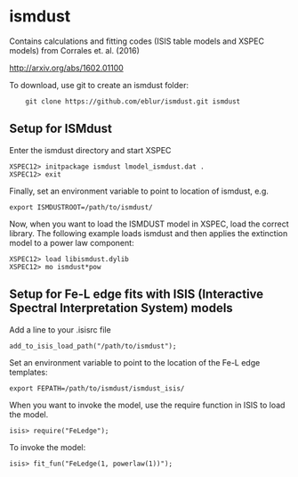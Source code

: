 # ismdust

Contains calculations and fitting codes (ISIS table models and XSPEC models) from Corrales et. al. (2016)

http://arxiv.org/abs/1602.01100

To download, use git to create an ismdust folder:

        git clone https://github.com/eblur/ismdust.git ismdust

## Setup for ISMdust

Enter the ismdust directory and start XSPEC

    XSPEC12> initpackage ismdust lmodel_ismdust.dat .
    XSPEC12> exit

Finally, set an environment variable to point to location of ismdust, e.g.

    export ISMDUSTROOT=/path/to/ismdust/

Now, when you want to load the ISMDUST model in XSPEC, load the correct library. The following example loads ismdust and then applies the extinction model to a power law component:

    XSPEC12> load libismdust.dylib
    XSPEC12> mo ismdust*pow

## Setup for Fe-L edge fits with ISIS (Interactive Spectral Interpretation System) models

Add a line to your .isisrc file

    add_to_isis_load_path("/path/to/ismdust");

Set an environment variable to point to the location of the Fe-L edge templates:

    export FEPATH=/path/to/ismdust/ismdust_isis/

When you want to invoke the model, use the require function in ISIS to load the model.

    isis> require("FeLedge");

To invoke the model:

    isis> fit_fun("FeLedge(1, powerlaw(1))");
